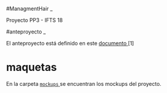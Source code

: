 #ManagmentHair _

Proyecto PP3 - IFTS 18

 #anteproyecto _

El anteproyecto está definido en este [ documento ]([https://docs.google.com/document/d/1eUmlLWUgun6_ThzPsxKLCKkPG-ogLsRQY9NJ-udAwgk/edit#heading=h.uiugfdjxhb7t](https://docs.google.com/document/d/1YiHP9BsGOSC_AfhqAr2F_MPs30wHxEnx-yFAEnOzDfw/edit#heading=h.uiugfdjxhb7t))[1]

#  maquetas

En la carpeta [ `mockups` ](/mockups/) se encuentran los mockups del proyecto.
